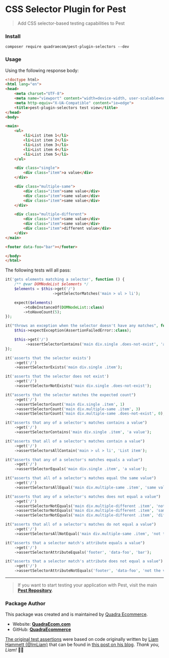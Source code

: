# CSS Selector Plugin for Pest

> Add CSS selector-based testing capabilities to Pest

### Install

```shell
composer require quadraecom/pest-plugin-selectors --dev
```

### Usage

Using the following response body:

```html
<!doctype html>
<html lang="en">
<head>
    <meta charset="UTF-8">
    <meta name="viewport" content="width=device-width, user-scalable=no, initial-scale=1.0, maximum-scale=1.0, minimum-scale=1.0">
    <meta http-equiv="X-UA-Compatible" content="ie=edge">
    <title>pest-plugin-selectors test view</title>
</head>
<body>

<main>
    <ul>
        <li>List item 1</li>
        <li>List item 2</li>
        <li>List item 3</li>
        <li>List item 4</li>
        <li>List item 5</li>
    </ul>

    <div class="single">
        <div class="item">a value</div>
    </div>

    <div class="multiple-same">
        <div class="item">same value</div>
        <div class="item">same value</div>
        <div class="item">same value</div>
    </div>

    <div class="multiple-different">
        <div class="item">same value</div>
        <div class="item">same value</div>
        <div class="item">different value</div>
    </div>
</main>

<footer data-foo="bar"></footer>

</body>
</html>
```

The following tests will all pass:

```php
it('gets elements matching a selector', function () {
    /** @var DOMNodeList $elements */
    $elements = $this->get('/')
                     ->getSelectorMatches('main > ul > li');

    expect($elements)
        ->toBeInstanceOf(DOMNodeList::class)
        ->toHaveCount(5);
});

it("throws an exception when the selector doesn't have any matches", function () {
    $this->expectException(AssertionFailedError::class);

    $this->get('/')
         ->assertSelectorContains('main div.single .does-not-exist', 'a value');
});

it('asserts that the selector exists')
    ->get('/')
    ->assertSelectorExists('main div.single .item');

it('asserts that the selector does not exist')
    ->get('/')
    ->assertSelectorNotExists('main div.single .does-not-exist');

it("asserts that the selector matches the expected count")
    ->get('/')
    ->assertSelectorCount('main div.single .item', 1)
    ->assertSelectorCount('main div.multiple-same .item', 3)
    ->assertSelectorCount('main div.multiple-same .does-not-exist', 0);

it("asserts that any of a selector's matches contains a value")
    ->get('/')
    ->assertSelectorContains('main div.single .item', 'a value');

it("asserts that all of a selector's matches contain a value")
    ->get('/')
    ->assertSelectorsAllContain('main > ul > li', 'List item');

it("asserts that any of a selector's matches equals a value")
    ->get('/')
    ->assertSelectorEquals('main div.single .item', 'a value');

it("asserts that all of a selector's matches equal the same value")
    ->get('/')
    ->assertSelectorsAllEqual('main div.multiple-same .item', 'same value');

it("asserts that any of a selector's matches does not equal a value")
    ->get('/')
    ->assertSelectorNotEquals('main div.multiple-different .item', 'not the value')
    ->assertSelectorNotEquals('main div.multiple-different .item', 'same value')
    ->assertSelectorNotEquals('main div.multiple-different .item', 'different value');

it("asserts that all of a selector's matches do not equal a value")
    ->get('/')
    ->assertSelectorsAllNotEqual('main div.multiple-same .item', 'not the value');

it("asserts that a selector match's attribute equals a value")
    ->get('/')
    ->assertSelectorAttributeEquals('footer', 'data-foo', 'bar');

it("asserts that a selector match's attribute does not equal a value")
    ->get('/')
    ->assertSelectorAttributeNotEquals('footer', 'data-foo', 'not the value');
```

---

> If you want to start testing your application with Pest, visit the main **[Pest Repository](https://github.com/pestphp/pest)**.

### Package Author

This package was created and is maintained by [Quadra Ecommerce](https://github.com/QuadraEcommerce).

- Website: **[QuadraEcom.com](https://quadraecom.com)**
- GitHub: **[QuadraEcommerce](https://github.com/QuadraEcommerce)**

[The original test assertions](src/Plugin.php) were based on code originally written
by [Liam Hammett (@ImLiam)](https://github.com/ImLiam) that can be found in
[this post on his blog](https://liamhammett.com/laravel-testing-css-selector-assertion-macros-D9o0YAQJ).
*Thank you, Liam!* 🙌🏻
